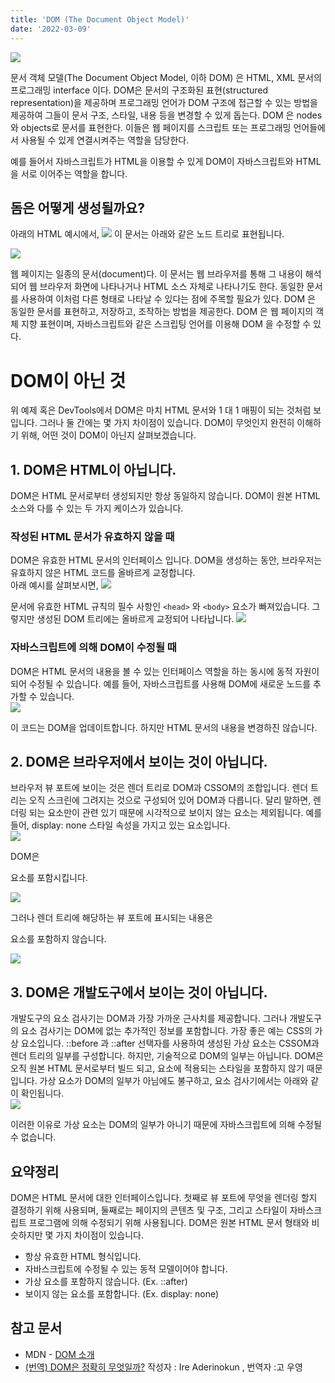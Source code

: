 ```yaml
---
title: 'DOM (The Document Object Model)'
date: '2022-03-09'
---
```


<img src="https://user-images.githubusercontent.com/80146176/157282333-55f28b16-3b4c-4fa6-8440-1a4ece79ade4.png">

문서 객체 모델(The Document Object Model, 이하 DOM) 은 HTML, XML 문서의 프로그래밍 interface 이다. DOM은 문서의 구조화된 표현(structured representation)을 제공하며 프로그래밍 언어가 DOM 구조에 접근할 수 있는 방법을 제공하여 그들이 문서 구조, 스타일, 내용 등을 변경할 수 있게 돕는다. DOM 은 nodes와 objects로 문서를 표현한다. 이들은 웹 페이지를 스크립트 또는 프로그래밍 언어들에서 사용될 수 있게 연결시켜주는 역할을 담당한다.

예를 들어서 자바스크립트가 HTML을 이용할 수 있게 DOM이 자바스크립트와 HTML을 서로 이어주는 역할을 합니다.

<h2>돔은 어떻게 생성될까요?</h2>

아래의 HTML 예시에서,
<img src="https://user-images.githubusercontent.com/80146176/157275328-aa88cf35-c5ef-447a-aa51-14976da79eeb.png">
이 문서는 아래와 같은 노드 트리로 표현됩니다.

<img src="https://user-images.githubusercontent.com/80146176/157277989-ee47f236-dbad-4e0b-ad2d-79964a6f0863.png">

웹 페이지는 일종의 문서(document)다. 이 문서는 웹 브라우저를 통해 그 내용이 해석되어 웹 브라우저 화면에 나타나거나 HTML 소스 자체로 나타나기도 한다. 동일한 문서를 사용하여 이처럼 다른 형태로 나타날 수 있다는 점에 주목할 필요가 있다. DOM 은 동일한 문서를 표현하고, 저장하고, 조작하는 방법을 제공한다. DOM 은 웹 페이지의 객체 지향 표현이며, 자바스크립트와 같은 스크립팅 언어를 이용해 DOM 을 수정할 수 있다.

<h1>DOM이 아닌 것</h1>
위 예제 혹은 DevTools에서 DOM은 마치 HTML 문서와 1 대 1 매핑이 되는 것처럼 보입니다. 그러나 둘 간에는 몇 가지 차이점이 있습니다.
DOM이 무엇인지 완전히 이해하기 위해, 어떤 것이 DOM이 아닌지 살펴보겠습니다.

<h2>1. DOM은 HTML이 아닙니다.</h2>
   <div>DOM은 HTML 문서로부터 생성되지만 항상 동일하지 않습니다. DOM이 원본 HTML 소스와 다를 수 있는 두 가지 케이스가 있습니다.</div>

<h3>작성된   HTML 문서가 유효하지 않을 때</h3>

DOM은 유효한 HTML 문서의 인터페이스 입니다. DOM을 생성하는 동안, 브라우저는 유효하지 않은 HTML 코드를 올바르게 교정합니다.  
아래 예시를 살펴보시면,
<img src="https://user-images.githubusercontent.com/80146176/157279788-1a270089-a7c3-49a7-971f-dbe5c6f119eb.png">

문서에 유효한 HTML 규칙의 필수 사항인 `<head>` 와 `<body>` 요소가 빠져있습니다. 그렇지만 생성된 DOM 트리에는 올바르게 교정되어 나타납니다.
<img src="https://user-images.githubusercontent.com/80146176/157279951-e0acc623-3b94-4fe7-a634-32c4b7c1ffd7.png">

<h3>자바스크립트에 의해 DOM이 수정될 때</h3>
<div>
DOM은 HTML 문서의 내용을 볼 수 있는 인터페이스 역할을 하는 동시에 동적 자원이 되어 수정될 수 있습니다.
예를 들어, 자바스크립트를 사용해 DOM에 새로운 노드를 추가할 수 있습니다.
</div>
<img src="https://user-images.githubusercontent.com/80146176/157280361-afc86506-879b-46da-811f-4bd29ceb7fb7.png">

이 코드는 DOM을 업데이트합니다. 하지만 HTML 문서의 내용을 변경하진 않습니다.

<h2>2. DOM은 브라우저에서 보이는 것이 아닙니다.</h2>
<div>브라우저 뷰 포트에 보이는 것은 렌더 트리로 DOM과 CSSOM의 조합입니다. 렌더 트리는 오직 스크린에 그려지는 것으로 구성되어 있어 DOM과 다릅니다.
달리 말하면, 렌더링 되는 요소만이 관련 있기 때문에 시각적으로 보이지 않는 요소는 제외됩니다.
예를 들어, display: none 스타일 속성을 가지고 있는 요소입니다.</div>

<img src="https://user-images.githubusercontent.com/80146176/157280743-c5cbe81b-8ae2-4033-a4f5-51f6f5c492e8.png">

DOM은 <p> 요소를 포함시킵니다.

<img src="https://user-images.githubusercontent.com/80146176/157280860-e8b7a80f-1fd2-43b5-9656-e1ead471328f.png">

그러나 렌더 트리에 해당하는 뷰 포트에 표시되는 내용은 <p> 요소를 포함하지 않습니다.

<img src="https://user-images.githubusercontent.com/80146176/157280912-7f622188-6408-4abc-8801-49b7ec0f09fc.png">

<h2>3. DOM은 개발도구에서 보이는 것이 아닙니다.</h2>

<div>개발도구의 요소 검사기는 DOM과 가장 가까운 근사치를 제공합니다. 그러나 개발도구의 요소 검사기는 DOM에 없는 추가적인 정보를 포함합니다.
가장 좋은 예는 CSS의 가상 요소입니다. ::before 과 ::after 선택자를 사용하여 생성된 가상 요소는 CSSOM과 렌더 트리의 일부를 구성합니다.
하지만, 기술적으로 DOM의 일부는 아닙니다. DOM은 오직 원본 HTML 문서로부터 빌드 되고, 요소에 적용되는 스타일을 포함하지 않기 때문입니다.
가상 요소가 DOM의 일부가 아님에도 불구하고, 요소 검사기에서는 아래와 같이 확인됩니다.</div>

<img src="https://user-images.githubusercontent.com/80146176/157281191-b0da70fe-7632-4bda-b86b-ff8321ed211d.png">

이러한 이유로 가상 요소는 DOM의 일부가 아니기 때문에 자바스크립트에 의해 수정될 수 없습니다.

<h2>요약정리</h2>
DOM은 HTML 문서에 대한 인터페이스입니다. 첫째로 뷰 포트에 무엇을 렌더링 할지 결정하기 위해 사용되며,
둘째로는 페이지의 콘텐츠 및 구조, 그리고 스타일이 자바스크립트 프로그램에 의해 수정되기 위해 사용됩니다.
DOM은 원본 HTML 문서 형태와 비슷하지만 몇 가지 차이점이 있습니다.

- 항상 유효한 HTML 형식입니다.
- 자바스크립트에 수정될 수 있는 동적 모델이어야 합니다.
- 가상 요소를 포함하지 않습니다. (Ex. ::after)
- 보이지 않는 요소를 포함합니다. (Ex. display: none)

<h2>참고 문서</h2>

- MDN - <a href="https://developer.mozilla.org/ko/docs/Web/API/Document_Object_Model/Introduction#what_is_the_dom" target="_blank">DOM 소개</a>
- <a href="https://wit.nts-corp.com/2019/02/14/5522" target="_blank">(번역) DOM은 정확히 무엇일까?</a> 작성자 : Ire Aderinokun , 번역자 :고 우영
